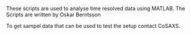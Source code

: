 These scripts are used to analyse time resolved data using MATLAB.
The Scripts are written by Oskar Berntsson

To get sampel data that can be used to test the setup contact CoSAXS. 
